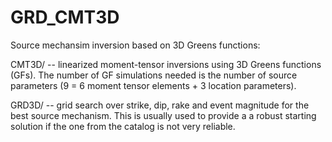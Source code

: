 # GRD_CMT3D
Source mechansim inversion based on 3D Greens functions:

CMT3D/ -- linearized moment-tensor inversions using 3D Greens functions (GFs). The number of GF simulations needed is the
number of source parameters (9 = 6 moment tensor elements + 3 location parameters).

GRD3D/ -- grid search over strike, dip, rake and event magnitude for the best source mechanism.  This is usually used to provide a
a robust starting solution if the one from the catalog is not very reliable.
